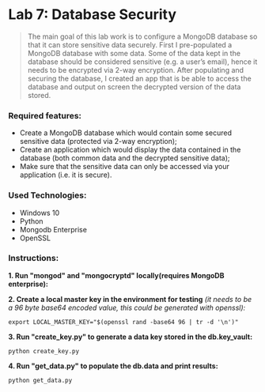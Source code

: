 # Lab 7: Database Security

>The main goal of this lab work is to configure a MongoDB database so that it can store sensitive data securely.
First I pre-populated a MongoDB database with some data. Some of the data kept in the database should be considered 
sensitive (e.g. a user’s email), hence it needs to be encrypted via 2-way encryption. After populating and 
securing the database, I created an app that is be able to access the database and output on screen the 
decrypted version of the data stored.

### Required features:

- Create a MongoDB database which would contain some secured sensitive data (protected
via 2-way encryption);
- Create an application which would display the data contained in the database (both
common data and the decrypted sensitive data);
- Make sure that the sensitive data can only be accessed via your application (i.e. it is
secure).


### Used Technologies:

- Windows 10 
- Python
- Mongodb Enterprise
- OpenSSL


### Instructions:
**1. Run "mongod" and "mongocryptd" locally(requires MongoDB enterprise):**

**2. Create a local master key in the environment for testing**
*(it needs to be a 96 byte base64 encoded value, this could be generated with openssl):*

```
export LOCAL_MASTER_KEY="$(openssl rand -base64 96 | tr -d '\n')"
```

**3. Run "create_key.py" to generate a data key stored in the db.key_vault:**
```
python create_key.py
```

**4. Run "get_data.py" to populate the db.data and print results:**
```
python get_data.py
```
